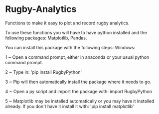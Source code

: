 # Rugby-Analytics
Functions to make it easy to plot and record rugby analytics.

To use these functions you will have to have python installed and the following packages: Matplotlib, Pandas.

You can install this package with the following steps:
Windows: 

1 ~ Open a command prompt, either in anaconda or your usual python command prompt. 

2 ~ Type in: 'pip install RugbyPython'

3 ~ Pip will then automatically install the package where it needs to go.

4 ~ Open a py script and import the package with: import RugbyPython

5 ~ Matplotlib may be installed automatically or you may have it installed already. If you don't have it install it with: 'pip install matplotlib'
